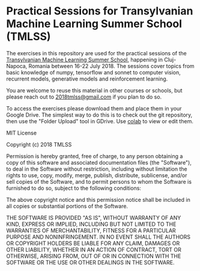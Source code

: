 # Practical Sessions for Transylvanian Machine Learning Summer School (TMLSS)

The exercises in this repository are used for the practical sessions of the [Transylvanian Machine Learning Summer School](https://tmlss.ro), happening in Cluj-Napoca, Romania between 16-22 July 2018. The sessions cover topics from basic knowledge of numpy, tensorflow and sonnet to computer vision, recurrent models, generative models and reinforcement learning.

You are welcome to reuse this material in other courses or schools, but please reach out to 2018tmlss@gmail.com if you plan to do so.

To access the exercises please download them and place them in your Google Drive. The simplest way to do this is to check out the git repository, then use the "Folder Upload" tool in GDrive. Use [colab](https://colab.research.google.com) to view or edit them.

MIT License

Copyright (c) 2018 TMLSS

Permission is hereby granted, free of charge, to any person obtaining a copy
of this software and associated documentation files (the "Software"), to deal
in the Software without restriction, including without limitation the rights
to use, copy, modify, merge, publish, distribute, sublicense, and/or sell
copies of the Software, and to permit persons to whom the Software is
furnished to do so, subject to the following conditions:

The above copyright notice and this permission notice shall be included in all
copies or substantial portions of the Software.

THE SOFTWARE IS PROVIDED "AS IS", WITHOUT WARRANTY OF ANY KIND, EXPRESS OR
IMPLIED, INCLUDING BUT NOT LIMITED TO THE WARRANTIES OF MERCHANTABILITY,
FITNESS FOR A PARTICULAR PURPOSE AND NONINFRINGEMENT. IN NO EVENT SHALL THE
AUTHORS OR COPYRIGHT HOLDERS BE LIABLE FOR ANY CLAIM, DAMAGES OR OTHER
LIABILITY, WHETHER IN AN ACTION OF CONTRACT, TORT OR OTHERWISE, ARISING FROM,
OUT OF OR IN CONNECTION WITH THE SOFTWARE OR THE USE OR OTHER DEALINGS IN THE
SOFTWARE.
